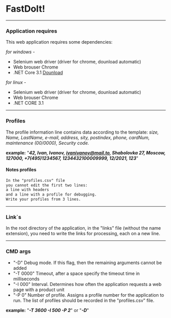 # FastDoIt!
______________________
### Application requires
This web application requires some dependencies:

*for windows -*
- Selenium web driver (driver for chrome, dounload automatic)
- Web brouser Chrome 
- .NET Core 3.1 [Dounload](https://dotnet.microsoft.com/download/dotnet-core/3.1)

*for linux -*
- Selenium web driver (driver for chrome, dounload automatic)
- Web brouser Chrome
- .NET CORE 3.1

__________________________________
### Profiles
The profile information line contains data according to the template: *size, Name, LastName, e-mail, address, sity, postindex, phone, cardNum, maintenance (00/0000), Security code.*

**example:** "***42, Ivan, Ivanov, ivanivanov@mail.to, Shabolovka 27, Moscow, 127000, +7(495)1234567, 1234432100009999, 12/2021, 123***"
#### Notes profiles
```diff
In the "profiles.csv" file 
you cannot edit the first two lines:
a line with headers 
and a line with a profile for debugging.
Write your profiles from 3 lines.
```

___________________________________

### Link`s
In the root directory of the application, in the "links" file (without the name extension), you need to write the links for processing, each on a new line.

___________________________________
### CMD args
- "-D" Debug mode. If this flag, then the remaining arguments cannot be added
- "-T 0000" Timeout, after a space specify the timeout time in milliseconds
- "-I 000" Interval. Determines how often the application requests a web page with a product unit
- "-P 0" Number of profile. Assigns a profile number for the application to run. The list of profiles should be recorded in the "profiles.csv" file.

**example:** "***-T 3600 -I 500 -P 2***" or "***-D***"

